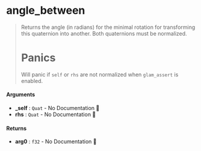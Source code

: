 # angle\_between

>  Returns the angle (in radians) for the minimal rotation
>  for transforming this quaternion into another.
>  Both quaternions must be normalized.
>  # Panics
>  Will panic if `self` or `rhs` are not normalized when `glam_assert` is enabled.

#### Arguments

- **\_self** : `Quat` \- No Documentation 🚧
- **rhs** : `Quat` \- No Documentation 🚧

#### Returns

- **arg0** : `f32` \- No Documentation 🚧